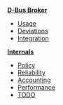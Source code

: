 **[D-Bus Broker](Home)**

* [Usage](Home#using-dbus-broker)
* [Deviations](Deviations)
* [Integration](Integration)

**[Internals](Development)**

* [Policy](Policy)
* [Reliability](Reliability)
* [Accounting](Accounting)
* [Performance](Performance)
* [TODO](TODO)